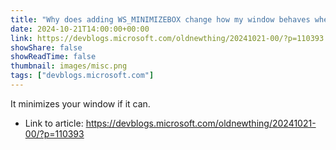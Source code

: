 ```yaml
---
title: "Why does adding WS_MINIMIZE­BOX change how my window behaves when the user presses Win+D?"
date: 2024-10-21T14:00:00+00:00
link: https://devblogs.microsoft.com/oldnewthing/20241021-00/?p=110393
showShare: false
showReadTime: false
thumbnail: images/misc.png
tags: ["devblogs.microsoft.com"]
---
```

It minimizes your window if it can.

- Link to article: https://devblogs.microsoft.com/oldnewthing/20241021-00/?p=110393